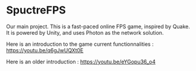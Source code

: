 # SpuctreFPS

Our main project.
This is a fast-paced online FPS game, inspired by Quake. It is powered by Unity, and uses Photon as the network solution.


Here is an introduction to the game current functionnalities :
https://youtu.be/q6gJwUQXt0E

Here is an older introduction :
https://youtu.be/eYGopu36_o4
